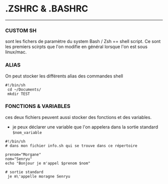 # .ZSHRC & .BASHRC

----
### CUSTOM SH
sont les fichers de paramètre du system Bash / Zsh == shell script. Ce sont les premiers scirpts que l'on modifie en général lorsque l'on est sous linux/mac.

### ALIAS
On peut stocker les différents alias des commandes shell
```shell
#!/bin/sh
 cd ~/Documents/
 mkdir TEST

```

### FONCTIONS & VARIABLES
ces deux fichiers peuvent aussi stocker des fonctions et des variables.
 * je peux déclarer une variable que l'on appelera dans la sortie standard `$nom_variable`
```shell
#!/bin/sh
# dans mon fichier info.sh qui se trouve dans ce répertoire

prenom="Morgane"
nom="Senryu"
echo "Bonjour je m'appel $prenom $nom"

# sortie standard
 je m\'appelle moragne Senryu
```
